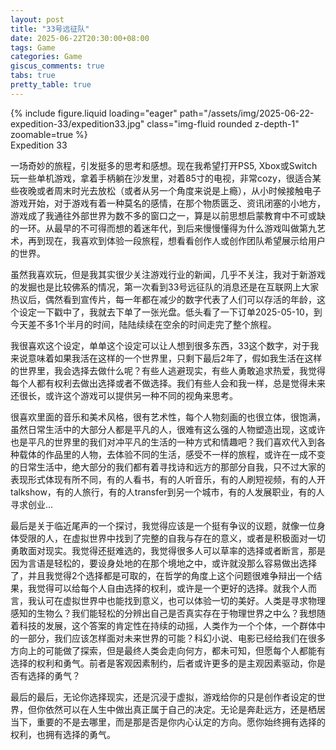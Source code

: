 ```yaml
---
layout: post
title: "33号远征队"
date: 2025-06-22T20:30:00+08:00
tags: Game
categories: Game
giscus_comments: true
tabs: true
pretty_table: true
---
```


<div class="row mt-3">
    <div class="col-sm mt-0 mb-0">
        {% include figure.liquid loading="eager" path="/assets/img/2025-06-22-expedition-33/expedition33.jpg" class="img-fluid rounded z-depth-1" zoomable=true %}
    </div>
</div>
<div class="caption mt-0">
    Expedition 33
</div>

一场奇妙的旅程，引发挺多的思考和感想。现在我希望打开PS5, Xbox或Switch玩一些单机游戏，拿着手柄躺在沙发里，对着85寸的电视，非常cozy，很适合某些夜晚或者周末时光去放松（或者从另一个角度来说是上瘾），从小时候接触电子游戏开始，对于游戏有着一种莫名的感情，在那个物质匮乏、资讯闭塞的小地方，游戏成了我通往外部世界为数不多的窗口之一，算是以前思想启蒙教育中不可或缺的一环。从最早的不可得而想的着迷年代，到后来慢慢懂得为什么游戏叫做第九艺术，再到现在，我喜欢到体验一段旅程，想看看创作人或创作团队希望展示给用户的世界。

虽然我喜欢玩，但是我其实很少关注游戏行业的新闻，几乎不关注，我对于新游戏的发掘也是比较佛系的情况，第一次看到33号远征队的消息还是在互联网上大家热议后，偶然看到宣传片，每一年都在减少的数字代表了人们可以存活的年龄，这个设定一下戳中了，我就去下单了一张光盘。低头看了一下订单2025-05-10，到今天差不多1个半月的时间，陆陆续续在空余的时间走完了整个旅程。

我很喜欢这个设定，单单这个设定可以让人想到很多东西，33这个数字，对于我来说意味着如果我活在这样的一个世界里，只剩下最后2年了，假如我生活在这样的世界里，我会选择去做什么呢？有些人逃避现实，有些人勇敢追求热爱，我觉得每个人都有权利去做出选择或者不做选择。我们有些人会和我一样，总是觉得未来还很长，或许这个游戏可以提供另一种不同的视角来思考。

很喜欢里面的音乐和美术风格，很有艺术性，每个人物刻画的也很立体，很饱满，虽然日常生活中的大部分人都是平凡的人，很难有这么强的人物塑造出现，这或许也是平凡的世界里的我们对冲平凡的生活的一种方式和情趣吧？我们喜欢代入到各种载体的作品里的人物，去体验不同的生活，感受不一样的旅程，或许在一成不变的日常生活中，绝大部分的我们都有着寻找诗和远方的那部分自我，只不过大家的表现形式体现有所不同，有的人看书，有的人听音乐，有的人刷短视频，有的人开talkshow，有的人旅行，有的人transfer到另一个城市，有的人发展职业，有的人寻求创业…

最后是关于临近尾声的一个探讨，我觉得应该是一个挺有争议的议题，就像一位身体受限的人，在虚拟世界中找到了完整的自我与存在的意义，或者是积极面对一切勇敢面对现实。我觉得还挺难选的，我觉得很多人可以草率的选择或者断言，那是因为言语是轻松的，要设身处地的在那个境地之中，或许就没那么容易做出选择了，并且我觉得2个选择都是可取的，在哲学的角度上这个问题很难争辩出一个结果，我觉得可以给每个人自由选择的权利，或许是一个更好的选择。就我个人而言，我认可在虚拟世界中也能找到意义，也可以体验一切的美好。人类是寻求物理感知的生物么？我们能轻松的分辨出自己是否真实存在于物理世界之中么？我想随着科技的发展，这个答案的肯定性在持续的动摇，人类作为一个个体，一个群体中的一部分，我们应该怎样面对未来世界的可能？科幻小说、电影已经给我们在很多方向上的可能做了探索，但是最终人类会走向何方，都未可知，但愿每个人都能有选择的权利和勇气。前者是客观因素制约，后者或许更多的是主观因素驱动，你是否有选择的勇气？

最后的最后，无论你选择现实，还是沉浸于虚拟，游戏给你的只是创作者设定的世界，但你依然可以在人生中做出真正属于自己的决定。无论是奔赴远方，还是栖居当下，重要的不是去哪里，而是那是否是你内心认定的方向。愿你始终拥有选择的权利，也拥有选择的勇气。
